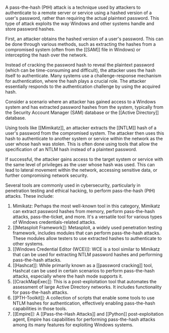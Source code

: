 A pass-the-hash (PtH) attack is a technique used by attackers to authenticate to a remote server or service using a hashed version of a user's password, rather than requiring the actual plaintext password. This type of attack exploits the way Windows and other systems handle and store password hashes.

First, an attacker obtains the hashed version of a user's password. This can be done through various methods, such as extracting the hashes from a compromised system (often from the [[SAM]] file in Windows) or intercepting the hash over the network.

Instead of cracking the password hash to reveal the plaintext password (which can be time-consuming and difficult), the attacker uses the hash itself to authenticate. Many systems use a challenge-response mechanism for authentication, where the hash plays a crucial role. The attacker essentially responds to the authentication challenge by using the acquired hash.

Consider a scenario where an attacker has gained access to a Windows system and has extracted password hashes from the system, typically from the Security Account Manager (SAM) database or the [[Active Directory]] database.

Using tools like [[Mimikatz]], an attacker extracts the [[NTLM]] hash of a user's password from the compromised system. The attacker then uses this hash to authenticate to another system or service within the network as the user whose hash was stolen. This is often done using tools that allow the specification of an NTLM hash instead of a plaintext password.

If successful, the attacker gains access to the target system or service with the same level of privileges as the user whose hash was used. This can lead to lateral movement within the network, accessing sensitive data, or further compromising network security.

Several tools are commonly used in cybersecurity, particularly in penetration testing and ethical hacking, to perform pass-the-hash (PtH) attacks. These include:

1. Mimikatz: Perhaps the most well-known tool in this category, Mimikatz can extract password hashes from memory, perform pass-the-hash attacks, pass-the-ticket, and more. It's a versatile tool for various types of Windows credentials-related attacks.
2. [[Metasploit Framework]]: Metasploit, a widely used penetration testing framework, includes modules that can perform pass-the-hash attacks. These modules allow testers to use extracted hashes to authenticate to other systems.
3. [[Windows Credential Editor (WCE)]]: WCE is a tool similar to Mimikatz that can be used for extracting NTLM password hashes and performing pass-the-hash attacks.
4. [[Hashcat]]: While primarily known as a [[password cracking]] tool, Hashcat can be used in certain scenarios to perform pass-the-hash attacks, especially where the hash mode supports it.
5. [[CrackMapExec]]: This is a post-exploitation tool that automates the assessment of large Active Directory networks. It includes functionality for pass-the-hash attacks.
6. [[PTH-Toolkit]]: A collection of scripts that enable some tools to use NTLM hashes for authentication, effectively enabling pass-the-hash capabilities in those tools.
7. [[Empire]]: A [[Pass-the-Hash Attacks]] and [[Python]] post-exploitation agent, Empire has capabilities for performing pass-the-hash attacks among its many features for exploiting Windows systems.